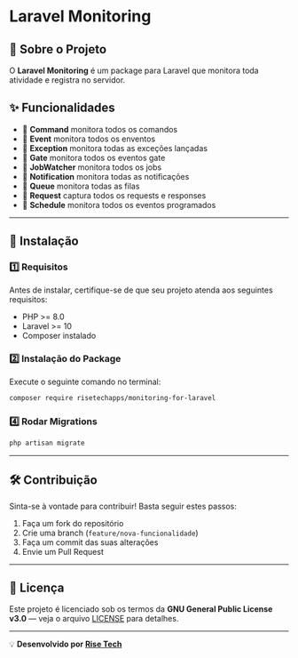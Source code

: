 # Laravel Monitoring

## 📌 Sobre o Projeto
O **Laravel Monitoring** é um package para Laravel que monitora toda atividade e registra no servidor.

## ✨ Funcionalidades
- 🔄 **Command** monitora todos os comandos
- 🔄 **Event** monitora todos os enventos
- 🔄 **Exception** monitora todas as exceções lançadas
- 🔄 **Gate** monitora todos os eventos gate
- 🔄 **JobWatcher** monitora todos os jobs
- 🔄 **Notification** monitora todas as notificações
- 🔄 **Queue** monitora todas as filas
- 🔄 **Request** captura todos os requests e responses
- 🔄 **Schedule** monitora todos os eventos programados

---

## 🚀 Instalação

### 1️⃣ Requisitos
Antes de instalar, certifique-se de que seu projeto atenda aos seguintes requisitos:
- PHP >= 8.0
- Laravel >= 10
- Composer instalado

### 2️⃣ Instalação do Package
Execute o seguinte comando no terminal:
```bash
composer require risetechapps/monitoring-for-laravel
```

### 4️⃣ Rodar Migrations
```bash
php artisan migrate
```

---

## 🛠 Contribuição
Sinta-se à vontade para contribuir! Basta seguir estes passos:
1. Faça um fork do repositório
2. Crie uma branch (`feature/nova-funcionalidade`)
3. Faça um commit das suas alterações
4. Envie um Pull Request

---

## 📜 Licença
Este projeto é licenciado sob os termos da **GNU General Public License v3.0** — veja o arquivo [LICENSE](./LICENSE) para detalhes.

---

💡 **Desenvolvido por [Rise Tech](https://risetech.com.br)**

